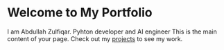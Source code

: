 # Welcome to My Portfolio
I am Abdullah Zulfiqar.
Pyhton developer and AI engineer
This is the main content of your page. Check out my [projects](mywork.md) to see my work.
